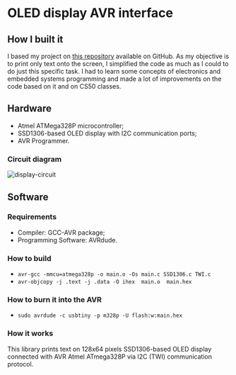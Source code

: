 # OLED display AVR interface

## How I built it
I based my project on [this repository](https://github.com/efthymios-ks/AVR-SSD1306) available on GitHub. 
As my objective is to print only text onto the screen, I simplified the code as much as I could to do just this specific task. I had to learn some concepts of electronics and embedded systems programming and made a lot of improvements on the code based on it and on CS50 classes. 

## Hardware
- Atmel ATMega328P microcontroller;
- SSD1306-based OLED display with I2C communication ports;
- AVR Programmer.

### Circuit diagram 
![display-circuit](https://github.com/ruanymaia/weather-station/blob/main/display-circuit.png)

## Software

### Requirements
- Compiler: GCC-AVR package;
- Programming Software: AVRdude.

### How to build
- `avr-gcc -mmcu=atmega328p -o main.o -Os main.c SSD1306.c TWI.c`
- `avr-objcopy -j .text -j .data -O ihex  main.o  main.hex`

### How to burn it into the AVR
- `sudo avrdude -c usbtiny -p m328p -U flash:w:main.hex`

### How it works
This library prints text on 128x64 pixels SSD1306-based OLED display connected with AVR Atmel ATmega328P via I2C (TWI) communication protocol.